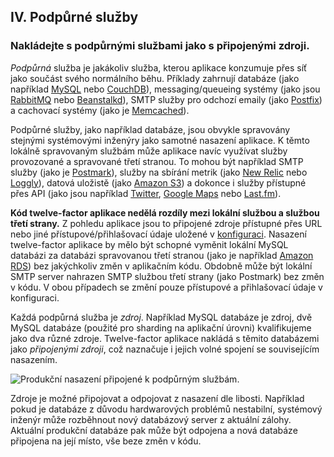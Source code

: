 ## IV. Podpůrné služby

### Nakládejte s podpůrnými službami jako s připojenými zdroji.

*Podpůrná* služba je jakákoliv služba, kterou aplikace konzumuje přes síť jako součást svého normálního běhu. Příklady zahrnují databáze (jako například [MySQL](http://dev.mysql.com/) nebo [CouchDB](http://couchdb.apache.org/)), messaging/queueing systémy (jako jsou [RabbitMQ](http://www.rabbitmq.com/) nebo [Beanstalkd](https://beanstalkd.github.io)), SMTP služby pro odchozí emaily (jako [Postfix](http://www.postfix.org/)) a  cachovací systémy (jako je [Memcached](http://memcached.org/)).

Podpůrné služby, jako například databáze, jsou obvykle spravovány stejnými systémovými inženýry jako samotné nasazení aplikace. K těmto lokálně spravovaným službám může aplikace navíc využívat služby provozované a spravované třetí stranou. To mohou být například SMTP služby (jako je [Postmark](http://postmarkapp.com/)), služby na sbírání metrik (jako [New Relic](http://newrelic.com/) nebo [Loggly](http://www.loggly.com/)), datová uložistě (jako [Amazon S3](http://aws.amazon.com/s3/)) a dokonce i služby přístupné přes API (jako jsou například [Twitter](http://dev.twitter.com/), [Google Maps](https://developers.google.com/maps/) nebo [Last.fm](http://www.last.fm/api)).

**Kód twelve-factor aplikace nedělá rozdíly mezi lokální službou a službou třetí strany.** Z pohledu aplikace jsou to připojené zdroje přístupné přes URL nebo jiné přístupové/přihlašovací údaje uložené v [konfiguraci](./config). Nasazení twelve-factor aplikace by mělo být schopné vyměnit lokální MySQL databázi za databázi spravovanou třetí stranou (jako je například [Amazon RDS](http://aws.amazon.com/rds/)) bez jakýchkoliv změn v aplikačním kódu. Obdobně může být lokální SMTP server nahrazen SMTP službou třetí strany (jako Postmark) bez změn v kódu. V obou případech se změní pouze přístupové a přihlašovací údaje v konfiguraci.

Každá podpůrná služba je *zdroj*. Například MySQL databáze je zdroj, dvě MySQL databáze (použité pro sharding na aplikační úrovni) kvalifikujeme jako dva různé zdroje. Twelve-factor aplikace nakládá s těmito databázemi jako *připojenými zdroji*, což naznačuje i jejich volné spojení se souvisejícím nasazením.

<img src="/images/attached-resources.png" class="full" alt="Produkční nasazení připojené k podpůrným službám." />

Zdroje je možné připojovat a odpojovat z nasazení dle libosti. Například pokud je databáze z důvodu hardwarových problémů nestabilní, systémový inženýr může rozběhnout nový databázový server z aktuální zálohy. Aktuální produkční databáze pak může být odpojena a nová databáze připojena na její místo, vše beze změn v kódu.

